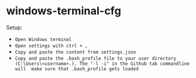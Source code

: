 # windows-terminal-cfg

Setup:
- `Open Windows terminal`
- `Open settings with ctrl + ,`
- `Copy and paste the content from settings.json`
- `Copy and paste the .bash_profile file to your user directory (C:\Users\<username>.).
The "-l -i" in the Github tab commandline will  make sure that .bash_profile gets loaded`

 
